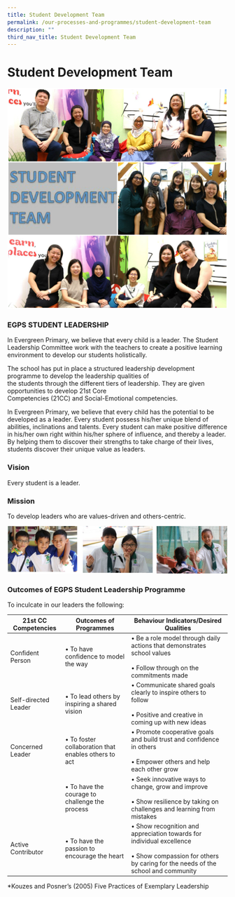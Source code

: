 ```yaml
---
title: Student Development Team
permalink: /our-processes-and-programmes/student-development-team
description: ""
third_nav_title: Student Development Team
---
```

# **Student Development Team**

![](/images/SDT%20TEAM.jpg)

### EGPS STUDENT LEADERSHIP 

In Evergreen Primary, we believe that every child is a leader. The Student Leadership Committee work with the teachers to create a positive learning environment to develop our students holistically.   
  
The school has put in place a structured leadership development programme to develop the leadership qualities of  
the students through the different tiers of leadership. They are given opportunities to develop 21st Core  
Competencies (21CC) and Social-Emotional competencies.   
  
In Evergreen Primary, we believe that every child has the potential to be developed as a leader. Every student possess his/her unique blend of abilities, inclinations and talents. Every student can make positive difference in his/her own right within his/her sphere of influence, and thereby a leader. By helping them to discover their strengths to take charge of their lives, students discover their unique value as leaders.  
  

### Vision

Every student is a leader.  

### Mission

To develop leaders who are values-driven and others-centric.

![](/images/student%20development1.jpg)

### Outcomes of EGPS Student Leadership Programme

To inculcate in our leaders the following:

| 21st CC Competencies 	| Outcomes of Programmes 	| Behaviour Indicators/Desired Qualities 	|
|---	|---	|---	|
| Confident Person 	| • To have confidence to model the way 	| • Be a role model through daily actions that demonstrates school values<br><br>• Follow through on the commitments made 	|
| Self-directed Leader 	| • To lead others by inspiring a shared vision 	| • Communicate shared goals clearly to inspire others to follow<br><br>• Positive and creative in coming up with new ideas 	|
| Concerned Leader 	| • To foster collaboration that enables others to act 	| • Promote cooperative goals and build trust and confidence in others<br><br>• Empower others and help each other grow 	|
|  	| • To have the courage to challenge the process 	| • Seek innovative ways to change, grow and improve<br><br>• Show resilience by taking on challenges and learning from mistakes 	|
| Active Contributor 	| • To have the passion to encourage the heart 	| • Show recognition and appreciation towards for individual excellence<br><br>• Show compassion for others by caring for the needs of the school and community 	|

\*Kouzes and Posner’s (2005) Five Practices of Exemplary Leadership